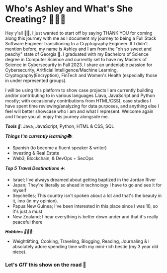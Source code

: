 # Who's Ashley and What's She Creating? 👩🏿‍💻

Hey y'all 👋🏿, I just wanted to start off by saying THANK YOU for coming along this journey with me as I document my journey to being a Full Stack Software Engineer transitioning to a Cryptography Engineer. If I didn't mention before, my name is Ashley and I am from the "oh so sweet and peachy" state of Georgia 🍑. I graduated with my Bachelors of Science degree in Computer Science and currently set to have my Masters of Science in Cybersecurity in Fall 2023. I share an undeniable passion for Cybersecurity, Aritficial Intelligence/Machine Learning, Cryptography(Encryption), FinTech and Women's Health (especially those in under represented groups). 

I will be using this platform to show case projects I am currently building and/or contributing to in various languages (Java, JavaScript and Python mostly; with occasionaly contributions from HTML/CSS), case studies I have spent time reviewing/analyzing for data purposes, and anything else I feel will better showcase who I am and what I represent. Welcome again and I hope you all enjoy this journey alongside me.

***Tools 🔗***: Java, JavaScript, Python, HTML & CSS, SQL

***Things I'm currently learning📚***:
- Spanish (to become a fluent speaker & writer)
- Investing & Real Estate
- Web3, Blockchain, & DevOps + SecOps

***Top 5 Travel Destinations ✈️***:
- Israel; I've always dreamed about getting baptized in the Jordan River
- Japan; They're literally so ahead in technology I have to go and see it for myself 
- Seychelles; This country isn't spoken about a lot and that's the beauty in it, imo (in my opinion).
- Papua New Guinea; I've been interested in this place since I was 10, so it's just a must
- New Zealand; I hear everything is better down under and that it's really peaceful there

***Hobbies 🏋🏿‍♀️***:
* Weightlifting, Cooking, Traveling, Blogging, Reading, Journaling & I absolutely adore spending time with my mini-rich bestie (my 3 year old niece).

### Let's *GIT* this show on the road 🚀
